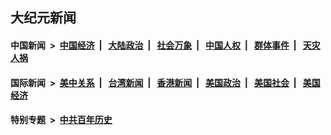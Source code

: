 ## 大纪元新闻

#### 中国新闻 &nbsp;>&nbsp; [中国经济](indexes/ncid283/README.md?08022045) &nbsp;| &nbsp; [大陆政治](indexes/ncid277/README.md?08022045) &nbsp;| &nbsp; [社会万象](indexes/ncid282/README.md?08022045) &nbsp;| &nbsp; [中国人权](indexes/ncid278/README.md?08022045) &nbsp;| &nbsp; [群体事件](indexes/ncid279/README.md?08022045) &nbsp;| &nbsp; [天灾人祸](indexes/ncid280/README.md?08022045)

#### 国际新闻 &nbsp;>&nbsp; [美中关系](indexes/nf1412576/README.md?08022045) &nbsp;| &nbsp; [台湾新闻](indexes/ncid1349361/README.md?08022045) &nbsp;| &nbsp; [香港新闻](indexes/ncid1349362/README.md?08022045) &nbsp;| &nbsp; [美国政治](indexes/ncid1078159/README.md?08022045) &nbsp;| &nbsp; [美国社会](indexes/ncid1078160/README.md?08022045) &nbsp;| &nbsp; [美国经济](indexes/ncid1078158/README.md?08022045)

#### 特别专题 &nbsp;>&nbsp; [中共百年历史](https://github.com/easy2view/epoch-special/blob/master/README.md?08022045)  
